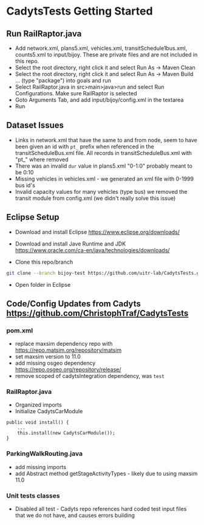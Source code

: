 # CadytsTests Getting Started 


## Run RailRaptor.java

 - Add network.xml, plans5.xml, vehicles.xml, transitSchedule1bus.xml, counts5.xml to input/bijoy. These are private files and are not included in this repo.
 - Select the root directory, right click it and select Run As -> Maven Clean
 - Select the root directory, right click it and select Run As -> Maven Build ... (type "package") into goals and run
 - Select RailRaptor.java in src>main>java>run and select Run Configurations. Make sure RailRaptor is selected
 - Goto Arguments Tab, and add input/bijoy/config.xml in the textarea
 - Run


## Dataset Issues
- Links in network.xml that have the same to and from node, seem to have been  given an id with `pt_` prefix when referenced in the transitScheduleBus.xml file. All records in transitScheduleBus.xml with "pt_"  where removed
- There was an invalid `dur` value in plans5.xml "0-1:0" probably meant to be 0:10
- Missing vehicles in vehicles.xml - we generated an xml file with 0-1999 bus id's 
- Invalid capacity values for many vehicles (type bus) we removed the transit module from config.xml (we didn't really solve this issue)


## Eclipse Setup

 - Download and install Eclipse https://www.eclipse.org/downloads/
 - Download and install Jave Runtime and JDK https://www.oracle.com/ca-en/java/technologies/downloads/

 - Clone this repo/branch
 ```bash
 git clone --branch bijoy-test https://github.com/uitr-lab/CadytsTests.git
```
 - Open folder in Eclipse

## Code/Config Updates from Cadyts https://github.com/ChristophTraf/CadytsTests
 ### pom.xml
  - replace maxsim dependency repo with https://repo.matsim.org/repository/matsim
  - set maxsim version to 11.0
  - add missing osgeo dependency https://repo.osgeo.org/repository/release/
  - remove scoped of cadytsIntegration dependency, was `test`

### RailRaptor.java
  - Organized imports
  - Initialize CadytsCarModule
  ```
  public void install() {
      ...
      this.install(new CadytsCarModule());
  }
  ```

### ParkingWalkRouting.java
  - add missing imports
  - add Abstract method getStageActivityTypes - likely due to using maxsim 11.0 

### Unit tests classes
  - Disabled all test - Cadyts repo references hard coded test input files that we do not have, and causes errors building

